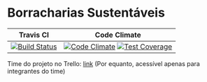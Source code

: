 # Borracharias Sustentáveis

|  Travis CI                     | Code Climate  |
| ------------------------------ |:-------:      |
|[![Build Status](https://travis-ci.com/wagnermarques/borrachariasSustentaveis)](https://travis-ci.com/wagnermarques/borrachariasSustentaveis) |  [![Code Climate]()]()  [![Test Coverage]()]()|


Time do projeto no Trello: [link](https://trello.com/borrachariasustentavel/home) (Por equanto, acessível apenas para integrantes do time)

